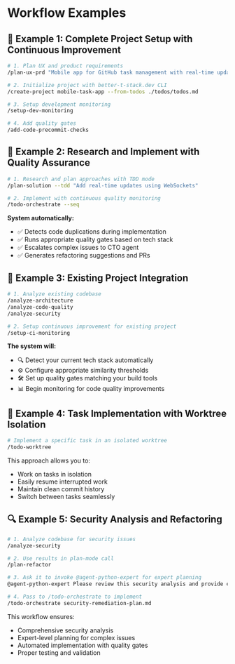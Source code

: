 # Workflow Examples

## 📱 Example 1: Complete Project Setup with Continuous Improvement

```bash
# 1. Plan UX and product requirements
/plan-ux-prd "Mobile app for GitHub task management with real-time updates"

# 2. Initialize project with better-t-stack.dev CLI
/create-project mobile-task-app --from-todos ./todos/todos.md

# 3. Setup development monitoring
/setup-dev-monitoring

# 4. Add quality gates
/add-code-precommit-checks
```

## 🔬 Example 2: Research and Implement with Quality Assurance

```bash
# 1. Research and plan approaches with TDD mode
/plan-solution --tdd "Add real-time updates using WebSockets"

# 2. Implement with continuous quality monitoring
/todo-orchestrate --seq
```

**System automatically:**

- ✅ Detects code duplications during implementation
- ✅ Runs appropriate quality gates based on tech stack
- ✅ Escalates complex issues to CTO agent
- ✅ Generates refactoring suggestions and PRs

## 🔧 Example 3: Existing Project Integration

```bash
# 1. Analyze existing codebase
/analyze-architecture
/analyze-code-quality
/analyze-security

# 2. Setup continuous improvement for existing project
/setup-ci-monitoring
```

**The system will:**

- 🔍 Detect your current tech stack automatically
- ⚙️ Configure appropriate similarity thresholds
- 🛠️ Set up quality gates matching your build tools
- 📊 Begin monitoring for code quality improvements

## 🎯 Example 4: Task Implementation with Worktree Isolation

```bash
# Implement a specific task in an isolated worktree
/todo-worktree
```

This approach allows you to:
- Work on tasks in isolation
- Easily resume interrupted work
- Maintain clean commit history
- Switch between tasks seamlessly

## 🔍 Example 5: Security Analysis and Refactoring

```bash
# 1. Analyze codebase for security issues
/analyze-security

# 2. Use results in plan-mode call
/plan-refactor

# 3. Ask it to invoke @agent-python-expert for expert planning
@agent-python-expert Please review this security analysis and provide expert planning for the identified issues.

# 4. Pass to /todo-orchestrate to implement
/todo-orchestrate security-remediation-plan.md
```

This workflow ensures:
- Comprehensive security analysis
- Expert-level planning for complex issues
- Automated implementation with quality gates
- Proper testing and validation
